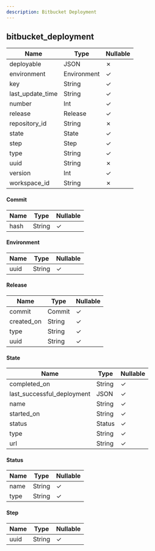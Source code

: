 ```yaml
---
description: Bitbucket Deployment
---
```

bitbucket_deployment
--------------------

| **Name**         | **Type**    | **Nullable** |
| ---------------- | ----------- | ------------ |
| deployable       | JSON        | &cross;      |
| environment      | Environment | &check;      |
| key              | String      | &check;      |
| last_update_time | String      | &check;      |
| number           | Int         | &check;      |
| release          | Release     | &check;      |
| repository_id    | String      | &cross;      |
| state            | State       | &check;      |
| step             | Step        | &check;      |
| type             | String      | &check;      |
| uuid             | String      | &cross;      |
| version          | Int         | &check;      |
| workspace_id     | String      | &cross;      |

#### Commit
| **Name** | **Type** | **Nullable** |
| -------- | -------- | ------------ |
| hash     | String   | &check;      |

#### Environment
| **Name** | **Type** | **Nullable** |
| -------- | -------- | ------------ |
| uuid     | String   | &check;      |

#### Release
| **Name**   | **Type** | **Nullable** |
| ---------- | -------- | ------------ |
| commit     | Commit   | &check;      |
| created_on | String   | &check;      |
| type       | String   | &check;      |
| uuid       | String   | &check;      |

#### State
| **Name**                   | **Type** | **Nullable** |
| -------------------------- | -------- | ------------ |
| completed_on               | String   | &check;      |
| last_successful_deployment | JSON     | &check;      |
| name                       | String   | &check;      |
| started_on                 | String   | &check;      |
| status                     | Status   | &check;      |
| type                       | String   | &check;      |
| url                        | String   | &check;      |

#### Status
| **Name** | **Type** | **Nullable** |
| -------- | -------- | ------------ |
| name     | String   | &check;      |
| type     | String   | &check;      |

#### Step
| **Name** | **Type** | **Nullable** |
| -------- | -------- | ------------ |
| uuid     | String   | &check;      |
